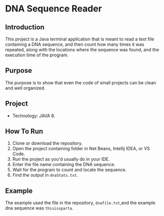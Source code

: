 # DNA Sequence Reader
## Introduction
This project is a Java terminal application that is meant to read a text file containing a DNA sequence, and then count how many times it was repeated, along with the locations where the sequence was found, and the execution time of the program.
## Purpose
The purpose is to show that even the code of small projects can be clean and well organized.
## Project
- Technology: JAVA 8.
## How To Run
1. Clone or download the repository.
2. Open the project containing folder in Net Beans, Intellij IDEA, or VS Code.
3. Run the project as you'd usually do in your IDE.
4. Enter the file name containing the DNA sequence.
5. Wait for the program to count and locate the sequence.
6. Find the output in `dnaStats.txt`.

## Example
The example used the file in the repository, `dnafile.txt`,and the example dna sequence was `thisissparta`.